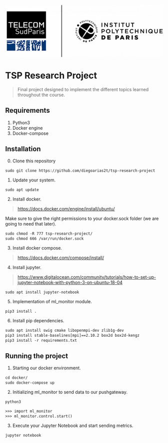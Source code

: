 <p align="center">
<img src=assets/tsp-ipparis.png>
</p>

# TSP Research Project
> Final project designed to implement the different topics learned throughout the course.

## Requirements
1. Python3
2. Docker engine
3. Docker-compose

## Installation

0. Clone this repository
```
sudo git clone https://github.com/diegoarias2t/tsp-research-project
```

1. Update your system.
```
sudo apt update
```

2. Install docker.
> https://docs.docker.com/engine/install/ubuntu/

Make sure to give the right permissions to your docker.sock folder (we are going to need that later).

```
sudo chmod -R 777 tsp-research-project/
sudo chmod 666 /var/run/docker.sock
```

3. Install docker compose.
> https://docs.docker.com/compose/install/

4. Install jupyter.
> https://www.digitalocean.com/community/tutorials/how-to-set-up-jupyter-notebook-with-python-3-on-ubuntu-18-04


```
sudo apt install jupyter-notebook
```

5. Implementation of ml_monitor module.

```
pip3 install .
```

6. Install pip dependencies.

```
sudo apt install swig cmake libopenmpi-dev zlib1g-dev
pip3 install stable-baselines[mpi]==2.10.2 box2d box2d-kengz
pip3 install -r requirements.txt
```

## Running the project
1. Starting our docker environment.
```
cd docker/
sudo docker-compose up
```
2. Initializing ml_monitor to send data to our pushgateway.
```
python3
```
```
>>> import ml_monitor
>>> ml_monitor.control.start()
```
3. Execute your Jupyter Notebook and start sending metrics.
```
jupyter notebook
```
